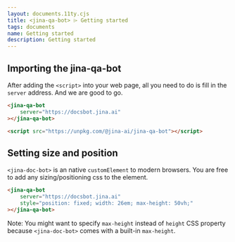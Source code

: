 ```yaml
---
layout: documents.11ty.cjs
title: <jina-qa-bot> ⌲ Getting started
tags: documents
name: Getting started
description: Getting started
---
```

## Importing the jina-qa-bot

After adding the `<script>` into your web page,
all you need to do is fill in the `server` address. 
And we are good to go.
```html
<jina-qa-bot
    server="https://docsbot.jina.ai"    
></jina-qa-bot>

<script src="https://unpkg.com/@jina-ai/jina-qa-bot"></script>
```

## Setting size and position
`<jina-doc-bot>` is an native `customElement` to modern browsers.
You are free to add any sizing/positioning css to the element.
```html
<jina-qa-bot
    server="https://docsbot.jina.ai"    
    style="position: fixed; width: 26em; max-height: 50vh;"
></jina-qa-bot>
```

Note: You might want to specify `max-height` instead of `height` CSS property because `<jina-doc-bot>` comes with a built-in `max-height`.

<jina-qa-bot
    server="https://docsbot.jina.ai"    
    style="position: fixed; width: 26em; max-height: 50vh;"></jina-qa-bot>

